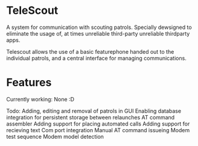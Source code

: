 # TeleScout

A system for communication with scouting patrols.
Specially dewsigned to eliminate the usage of, at times unreliable third-party unreliable thirdparty apps.

Telescout allows the use of a basic featurephone handed out to the individual patrols, and a central interface for managing communications.


# Features

Currently working:
None :D

Todo:
Adding, editing and removal of patrols in GUI
Enabling database integration for persistent storage between relaunches
AT command assembler
Adding support for placing automated calls
Adding support for recieving text
Com port integration
Manual AT command issueing
Modem test sequence
Modem model detection

